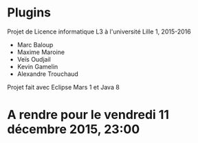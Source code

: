 # Plugins
Projet de Licence informatique L3 à l'université Lille 1, 2015-2016
  - Marc Baloup
  - Maxime Maroine
  - Veïs Oudjail
  - Kevin Gamelin
  - Alexandre Trouchaud


Projet fait avec Eclipse Mars 1 et Java 8

# A rendre pour le vendredi 11 décembre 2015, 23:00
